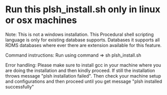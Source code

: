 # Run this plsh_install.sh only in linux or osx machines

Note: 
This is not a windows installation.
This Procedural shell scripting language is only for existing database supports.
Databases it supports all RDMS databases where ever there are extension available for this feature.


Command instructions:
Run using command =>   sh plsh_install.sh

Error handling:
Please make sure to install gcc in your machine where you are doing the installation and then kindly proceed. If still the installation throws message "plsh installation failed". Then check your machine setup and configurations and then proceed until you get message "plsh installed successfully"

